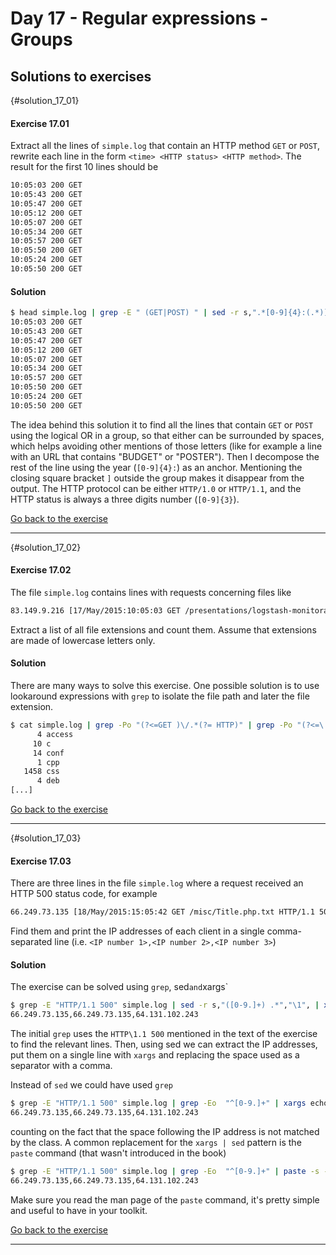# Day 17 - Regular expressions - Groups

## Solutions to exercises

{#solution_17_01}
#### Exercise 17.01
Extract all the lines of `simple.log` that contain an HTTP method `GET` or `POST`, rewrite each line in the form `<time> <HTTP status> <HTTP method>`. The result for the first 10 lines should be

``` txt
10:05:03 200 GET
10:05:43 200 GET
10:05:47 200 GET
10:05:12 200 GET
10:05:07 200 GET
10:05:34 200 GET
10:05:57 200 GET
10:05:50 200 GET
10:05:24 200 GET
10:05:50 200 GET
```

#### Solution
``` sh
$ head simple.log | grep -E " (GET|POST) " | sed -r s,".*[0-9]{4}:(.*)] (GET|POST).*HTTP/1.[01] ([0-9]{3}).*","\1 \3 \2",
10:05:03 200 GET
10:05:43 200 GET
10:05:47 200 GET
10:05:12 200 GET
10:05:07 200 GET
10:05:34 200 GET
10:05:57 200 GET
10:05:50 200 GET
10:05:24 200 GET
10:05:50 200 GET
```

The idea behind this solution it to find all the lines that contain `GET` or `POST` using the logical OR in a group, so that either can be surrounded by spaces, which helps avoiding other mentions of those letters (like for example a line with an URL that contains "BUDGET" or "POSTER"). Then I decompose the rest of the line using the year (`[0-9]{4}:`) as an anchor. Mentioning the closing square bracket `]` outside the group makes it disappear from the output. The HTTP protocol can be either `HTTP/1.0` or `HTTP/1.1`, and the HTTP status is always a three digits number (`[0-9]{3}`).

[Go back to the exercise](#exercise_17_01)

* * *

{#solution_17_02}
#### Exercise 17.02
The file `simple.log` contains lines with requests concerning files like

``` txt
83.149.9.216 [17/May/2015:10:05:03 GET /presentations/logstash-monitorama-2013/images/kibana-search.png HTTP/1.1 200 203023 http://semicomplete.com/presentations/logstash-monitorama-2013/
```

Extract a list of all file extensions and count them. Assume that extensions are made of lowercase letters only.

#### Solution
There are many ways to solve this exercise. One possible solution is to use lookaround expressions with `grep` to isolate the file path and later the file extension.

``` sh
$ cat simple.log | grep -Po "(?<=GET )\/.*(?= HTTP)" | grep -Po "(?<=\.)[a-z]+$" | sort | uniq -c
      4 access
     10 c
     14 conf
      1 cpp
   1458 css
      4 deb
[...]
```

[Go back to the exercise](#exercise_17_02)

* * *

{#solution_17_03}
#### Exercise 17.03
There are three lines in the file `simple.log` where a request received an HTTP 500 status code, for example

``` txt
66.249.73.135 [18/May/2015:15:05:42 GET /misc/Title.php.txt HTTP/1.1 500 - -
```

Find them and print the IP addresses of each client in a single comma-separated line (i.e. `<IP number 1>,<IP number 2>,<IP number 3>`)

#### Solution
The exercise can be solved using `grep`, sed` and `xargs`

``` sh
$ grep -E "HTTP/1.1 500" simple.log | sed -r s,"([0-9.]+) .*","\1", | xargs echo | sed s/" "/","/g
66.249.73.135,66.249.73.135,64.131.102.243
```

The initial `grep` uses the `HTTP\1.1 500` mentioned in the text of the exercise to find the relevant lines. Then, using sed we can extract the IP addresses, put them on a single line with `xargs` and replacing the space used as a separator with a comma.

Instead of `sed` we could have used `grep`
``` sh
$ grep -E "HTTP/1.1 500" simple.log | grep -Eo  "^[0-9.]+" | xargs echo | sed s/" "/","/g
66.249.73.135,66.249.73.135,64.131.102.243
```

counting on the fact that the space following the IP address is not matched by the class. A common replacement for the `xargs | sed` pattern is the `paste` command (that wasn't introduced in the book)

``` sh
$ grep -E "HTTP/1.1 500" simple.log | grep -Eo  "^[0-9.]+" | paste -s -d,
66.249.73.135,66.249.73.135,64.131.102.243
```

Make sure you read the man page of the `paste` command, it's pretty simple and useful to have in your toolkit.

[Go back to the exercise](#exercise_17_03)

* * *

